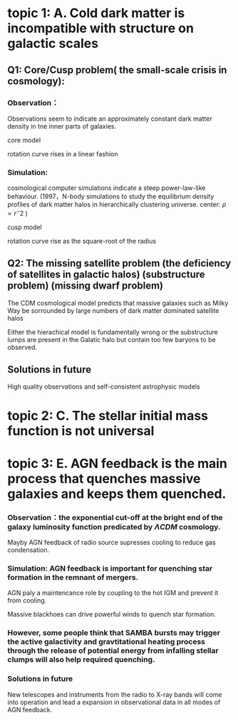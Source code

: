 # topic 1:                                                                  A. Cold dark matter is incompatible with structure on galactic scales 

## Q1: Core/Cusp problem( the small-scale crisis in cosmology):

### Observation：

Observations seem to indicate an approximately constant dark matter density in tne inner parts of galaxies.

core model

rotation curve rises in a linear fashion

### Simulation:

cosmological computer simulations indicate a steep power-law-like behaviour. (1997，N-body simulations to study the equilibrium density profiles of dark matter halos in hierarchically clustering universe.   center: $\rho \propto r^-2$  )

cusp model

rotation curve rise as the square-root of the radius

## Q2: The missing satellite problem (the deficiency of satellites in galactic halos) (substructure problem) (missing dwarf problem)

The CDM cosmological model predicts that massive galaxies such as Milky Way be sorrounded by large numbers of dark matter dominated satellite halos

Either the hierachical model  is fundamentally wrong or the substructure lumps are present in the Galatic halo but contain too few baryons to be observed.

## Solutions in future

High quality observations and self-consistent astrophysic models

# topic 2:   																	C. The stellar initial mass function is not universal

# topic 3:   															    E. AGN feedback is the main process that quenches massive galaxies and keeps them quenched.

### Observation：the exponential cut-off at the bright end of the galaxy luminosity function predicated by $\Lambda CDM$ cosmology. 

Mayby AGN feedback of radio source supresses cooling to reduce gas condensation.

### Simulation: AGN feedback is important for quenching star formation in the remnant of mergers.

AGN paly a maintencance role by coupling to the hot IGM and prevent it from cooling.  

Massive blackhoes can drive powerful winds to quench star formation.

### However, some people think that SAMBA bursts may trigger the active galactivity and gravtitational heating process through the release of potential energy from infalling stellar clumps will also help required quenching. 

### Solutions in future

New telescopes and instruments from the radio to X-ray bands will come into operation and lead a expansion in observational data in all modes of AGN feedback.







